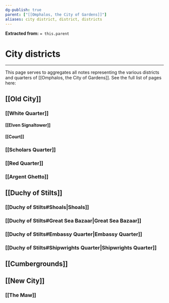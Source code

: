 ```yaml
---
dg-publish: true
parent: ["[[Omphalos, the City of Gardens]]"]
aliases: city district, district, districts
---
```

**Extracted from:** `= this.parent`
# City districts

---

This page serves to aggregates all notes representing the various districts and quarters of [[Omphalos, the City of Gardens]]. See the full list of pages here:

## [[Old City]]

### [[White Quarter]]
#### [[Elven Signaltower]]
#### [[Court]]

### [[Scholars Quarter]]
### [[Red Quarter]]
### [[Argent Ghetto]]

## [[Duchy of Stilts]]
### [[Duchy of Stilts#Shoals|Shoals]]
### [[Duchy of Stilts#Great Sea Bazaar|Great Sea Bazaar]]
### [[Duchy of Stilts#Embassy Quarter|Embassy Quarter]]
### [[Duchy of Stilts#Shipwrights Quarter|Shipwrights Quarter]]

## [[Cumbergrounds]]

## [[New City]]
### [[The Maw]]
